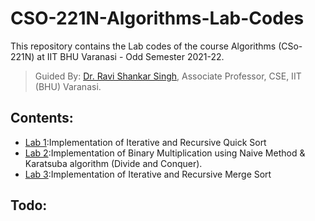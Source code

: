 # CSO-221N-Algorithms-Lab-Codes

This repository contains the Lab codes of the course Algorithms (CSo-221N) at IIT BHU Varanasi - Odd Semester 2021-22.

>Guided By: [Dr. Ravi Shankar Singh](https://iitbhu.ac.in/dept/cse/people/ravicse), Associate Professor, CSE, IIT (BHU) Varanasi.

## Contents:

- [Lab 1](./Experiment1):Implementation of Iterative and Recursive Quick Sort
- [Lab 2](./Experiment2):Implementation of Binary Multiplication using Naive Method & Karatsuba algorithm (Divide and Conquer).
- [Lab 3](./Experiment3):Implementation of Iterative and Recursive Merge Sort

## Todo:

